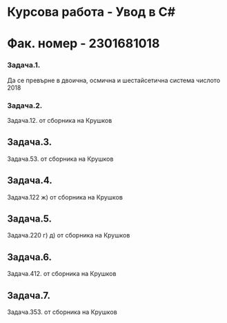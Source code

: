 # Курсова работа - Увод в C#
# Фак. номер - 2301681018

### Задача.1.
Да се превърне в двоична, осмична и шестайсетична система числото 2018

### Задача.2.
Задача.12. от сборника на Крушков

## Задача.3. 
Задача.53. от сборника на Крушков

## Задача.4. 
Задача.122 ж) от сборника на Крушков

## Задача.5. 
Задача.220 г) д) от сборника на Крушков

## Задача.6. 
Задача.412. от сборника на Крушков

## Задача.7. 
Задача.353. от сборника на Крушков

